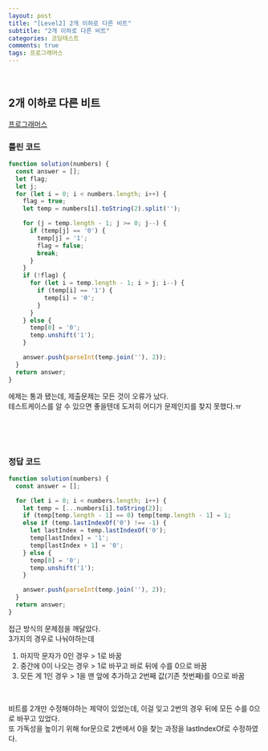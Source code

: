 ```yaml
---
layout: post
title: "[Level2] 2개 이하로 다른 비트"
subtitle: "2개 이하로 다른 비트"
categories: 코딩테스트
comments: true
tags: 프로그래머스
---
```



<br>

## 2개 이하로 다른 비트

[프로그래머스](https://programmers.co.kr/learn/courses/30/lessons/77885) <br>

### 틀린 코드
```js
function solution(numbers) {
  const answer = [];
  let flag;
  let j;
  for (let i = 0; i < numbers.length; i++) {
    flag = true;
    let temp = numbers[i].toString(2).split('');

    for (j = temp.length - 1; j >= 0; j--) {
      if (temp[j] == '0') {
        temp[j] = '1';
        flag = false;
        break;
      }
    }
    if (!flag) {
      for (let i = temp.length - 1; i > j; i--) {
        if (temp[i] == '1') {
          temp[i] = '0';
        }
      }
    } else {
      temp[0] = '0';
      temp.unshift('1');
    }

    answer.push(parseInt(temp.join(''), 2));
  }
  return answer;
}
```

에제는 통과 됐는데, 제출문제는 모든 것이 오류가 났다.<br>
테스트케이스를 알 수 있으면 좋을텐데 도저히 어디가 문제인지를 찾지 못했다.ㅠ<br><br>

<br><br>

### 정답 코드

```js
function solution(numbers) {
  const answer = [];

  for (let i = 0; i < numbers.length; i++) {
    let temp = [...numbers[i].toString(2)];
    if (temp[temp.length - 1] == 0) temp[temp.length - 1] = 1;
    else if (temp.lastIndexOf('0') !== -1) {
      let lastIndex = temp.lastIndexOf('0');
      temp[lastIndex] = '1';
      temp[lastIndex + 1] = '0';
    } else {
      temp[0] = '0';
      temp.unshift('1');
    }

    answer.push(parseInt(temp.join(''), 2));
  }
  return answer;
}

```

접근 방식의 문제점을 깨달았다.<br>
3가지의 경우로 나눠야하는데<br>
1. 마지막 문자가 0인 경우 > 1로 바꿈
2. 중간에 0이 나오는 경우 > 1로 바꾸고 바로 뒤에 수를 0으로 바꿈
3. 모든 게 1인 경우 > 1을 맨 앞에 추가하고 2번째 값(기존 첫번째)를 0으로 바꿈

<br>

비트를 2개만 수정해야하는 제약이 있었는데, 이걸 잊고 2번의 경우 뒤에 모든 수를 0으로 바꾸고 있었다.<br>
또 가독성을 높이기 위해 for문으로 2번에서 0을 찾는 과정을 lastIndexOf로 수정하였다.